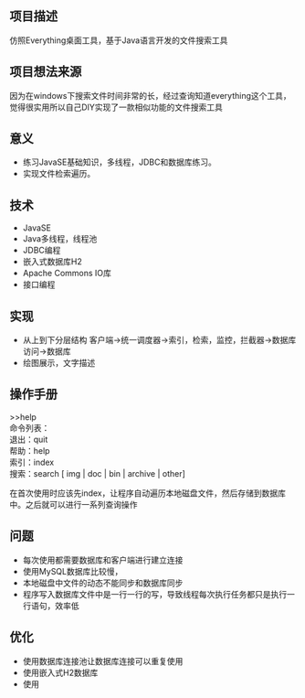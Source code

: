 ## 项目描述
仿照Everything桌面工具，基于Java语言开发的文件搜索工具

## 项目想法来源
因为在windows下搜索文件时间非常的长，经过查询知道everything这个工具，觉得很实用所以自己DIY实现了一款相似功能的文件搜索工具

## 意义
+ 练习JavaSE基础知识，多线程，JDBC和数据库练习。
+ 实现文件检索遍历。
## 技术
+ JavaSE
+ Java多线程，线程池
+ JDBC编程
+ 嵌入式数据库H2
+ Apache Commons IO库
+ 接口编程

## 实现
+ 从上到下分层结构 客户端->统一调度器->索引，检索，监控，拦截器->数据库访问->数据库
+ 绘图展示，文字描述

## 操作手册
\>>help    
命令列表：   
退出：quit  
帮助：help  
索引：index  
搜索：search <name> [<file-Type> img | doc | bin | archive | other]

在首次使用时应该先index，让程序自动遍历本地磁盘文件，然后存储到数据库中。之后就可以进行一系列查询操作
## 问题
+ 每次使用都需要数据库和客户端进行建立连接
+ 使用MySQL数据库比较慢，
+ 本地磁盘中文件的动态不能同步和数据库同步
+ 程序写入数据库文件中是一行一行的写，导致线程每次执行任务都只是执行一行语句，效率低

## 优化
+ 使用数据库连接池让数据库连接可以重复使用
+ 使用嵌入式H2数据库
+ 使用

 

